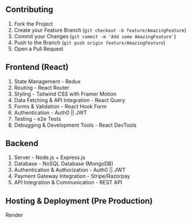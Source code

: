 ## Contributing

1. Fork the Project
2. Create your Feature Branch (`git checkout -b feature/AmazingFeature`)
3. Commit your Changes (`git commit -m 'Add some AmazingFeature'`)
4. Push to the Branch (`git push origin feature/AmazingFeature`)
5. Open a Pull Request


## Frontend (React)

1. State Management - Redux
2. Routing - React Router
3. Styling - Tailwind CSS with Framer Motion 
4. Data Fetching & API Integration - React Query
5. Forms & Validation - React Hook Form
6. Authentication - Auth0 || JWT
7. Testing - e2e Tests
8. Debugging & Development Tools - React DevTools

## Backend

1. Server - Node.js + Express.js
2. Database - NoSQL Database (MongoDB)
3. Authentication & Authorization - Auth0 || JWT
4. Payment Gateway Integration - Stripe/Razorpay
5. API Integration & Communication - REST API


## Hosting & Deployment (Pre Production)

Render

